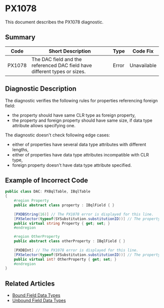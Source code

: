 # PX1078

This document describes the PX1078 diagnostic.

## Summary

| Code   | Short Description                                                         | Type  | Code Fix    |
| ------ | ------------------------------------------------------------------------- | ----- | ----------- |
| PX1078 | The DAC field and the referenced DAC field have different types or sizes. | Error | Unavailable |

## Diagnostic Description

The diagnostic verifies the following rules for properties referencing foreign field:

- the property should have same CLR type as foreign property,
- the property and foreign property should have same size, if data type attribute allows specifying one.

The diagnostic doesn't check following edge cases:

- either of properties have several data type attributes with different lengths,
- either of properties have data type attributes incompatible with CLR type,
- foreign property doesn't have data type attribute specified.

## Example of Incorrect Code

```C#
public class DAC: PXBqlTable, IBqlTable
{
    #region Property
    public abstract class property : IBqlField { }
 
	[PXDBString(16)] // The PX1078 error is displayed for this line.
	[PXSelector(typeof(SYSubstitution.substitutionID))] // The property have data type attribute `[PXDBString(25)]`
    public virtual string Property { get; set; }
    #endregion

    #region OtherProperty
    public abstract class otherProperty : IBqlField { }
 
	[PXDBInt] // The PX1078 error is displayed for this line.
	[PXSelector(typeof(SYSubstitution.substitutionID))] // The property have data type attribute `[PXDBString(25)]`
    public virtual int? OtherProperty { get; set; }
    #endregion
}
```

## Related Articles

 - [Bound Field Data Types](https://help.acumatica.com/Help?ScreenId=ShowWiki&pageid=61059393-8873-451f-b474-783906330fc6)
 - [Unbound Field Data Types](https://help.acumatica.com/Help?ScreenId=ShowWiki&pageid=fd0adc27-e163-422d-a74e-057aa10ad2d9)